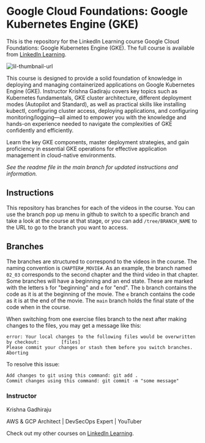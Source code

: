 # Google Cloud Foundations: Google Kubernetes Engine (GKE)
This is the repository for the LinkedIn Learning course Google Cloud Foundations: Google Kubernetes Engine (GKE). The full course is available from [LinkedIn Learning][lil-course-url].

![lil-thumbnail-url]

This course is designed to provide a solid foundation of knowledge in deploying and managing containerized applications on Google Kubernetes Engine (GKE). Instructor Krishna Gadiraju covers key topics such as Kubernetes fundamentals, GKE cluster architecture, different deployment modes (Autopilot and Standard), as well as practical skills like installing kubectl, configuring cluster access, deploying applications, and configuring monitoring/logging—all aimed to empower you with the knowledge and hands-on experience needed to navigate the complexities of GKE confidently and efficiently.
 
Learn the key GKE components, master deployment strategies, and gain proficiency in essential GKE operations for effective application management in cloud-native environments.

_See the readme file in the main branch for updated instructions and information._
## Instructions
This repository has branches for each of the videos in the course. You can use the branch pop up menu in github to switch to a specific branch and take a look at the course at that stage, or you can add `/tree/BRANCH_NAME` to the URL to go to the branch you want to access.

## Branches
The branches are structured to correspond to the videos in the course. The naming convention is `CHAPTER#_MOVIE#`. As an example, the branch named `02_03` corresponds to the second chapter and the third video in that chapter. 
Some branches will have a beginning and an end state. These are marked with the letters `b` for "beginning" and `e` for "end". The `b` branch contains the code as it is at the beginning of the movie. The `e` branch contains the code as it is at the end of the movie. The `main` branch holds the final state of the code when in the course.

When switching from one exercise files branch to the next after making changes to the files, you may get a message like this:

    error: Your local changes to the following files would be overwritten by checkout:        [files]
    Please commit your changes or stash them before you switch branches.
    Aborting

To resolve this issue:
	
    Add changes to git using this command: git add .
	Commit changes using this command: git commit -m "some message"

### Instructor

Krishna Gadhiraju

AWS & GCP Architect | DevSecOps Expert | YouTuber
                            

Check out my other courses on [LinkedIn Learning](https://www.linkedin.com/learning/instructors/krishna-gadhiraju?u=104).


[0]: # (Replace these placeholder URLs with actual course URLs)

[lil-course-url]: https://www.linkedin.com/learning/google-cloud-foundations-google-kubernetes-engine-gke
[lil-thumbnail-url]: https://media.licdn.com/dms/image/D560DAQE0uQtO5NORZw/learning-public-crop_675_1200/0/1717608714474?e=2147483647&v=beta&t=JskBmvWM8afv_T8FvttCcnBucs2KGPw8fyW4PYv65ag

